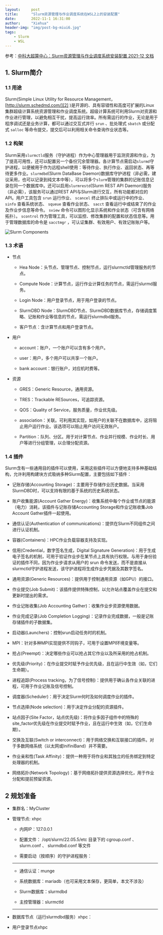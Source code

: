 ```yaml
---
layout:     post
title:      "Slurm资源管理与作业调度系统在WSL2上的安装配置"
date:       2022-11-1 16:31:00
author:     "Xiehua"
header-img: "img/post-bg-miui6.jpg"
tags:
    - Slurm
    - WSL
---
```


参考：[中科大超算中心：Slurm资源管理与作业调度系统安装配置 2021-12 文档][1]

## 1. Slurm简介

### 1.1 用途  

Slurm(Simple Linux Utility for Resource Management， [http://slurm.schedmd.com/][2] )是开源的、具有容错性和高度可扩展的Linux集群超级计算系统资源管理和作业调度系统。超级计算系统可利用Slurm对资源和作业进行管理，以避免相互干扰，提高运行效率。所有需运行的作业，无论是用于程序调试还是业务计算，都可以通过交互式并行 `srun` 、批处理式 `sbatch` 或分配式 `salloc` 等命令提交，提交后可以利用相关命令查询作业状态等。

### 1.2 构架
Slurm采用`slurmctld`服务（守护进程）作为中心管理器用于监测资源和作业，为了提高可用性，还可以配置另一个备份冗余管理器。各计算节点需启动`slurmd`守护进程，以便被用于作为远程shell使用：等待作业、执行作业、返回状态、再等待更多作业。`slurmdbd`(Slurm DataBase Daemon)数据库守护进程（非必需，建议采用，也可以记录到纯文本中等），可以将多个`slurm`管理的集群的记账信息记录在同一个数据库中。还可以启用`slurmrestd`(Slurm REST API Daemon)服务（非必需），该服务可以通过REST API与Slurm进行交互，所有功能都对应的API。用户工具包含 `srun` 运行作业、 `scancel` 终止排队中或运行中的作业、 `sinfo` 查看系统状态、 `squeue` 查看作业状态、 `sacct` 查看运行中或结束了的作业及作业步信息等命令。 `sview` 命令可以图形化显示系统和作业状态（可含有网络拓扑）。 `scontrol` 作为管理工具，可以监控、修改集群的配置和状态信息等。用于管理数据库的命令是 `sacctmgr` ，可认证集群、有效用户、有效记账账户等。

![Slurm Components][3]

### 1.3 术语  

- 节点  

  - Hea Node：头节点、管理节点、控制节点，运行slurmctld管理服务的节点。
  - Compute Node：计算节点，运行作业计算任务的节点，需运行slurmd服务。
  - Login Node：用户登录节点，用于用户登录的节点。

  - SlurmDBD Node：SlurmDBD节点、SlurmDBD数据库节点，存储调度策略、记账和作业等信息的节点，需运行slurmdbd服务。

  - 客户节点：含计算节点和用户登录节点。

- 用户
  - account：账户，一个账户可以含有多个用户。

  - user：用户，多个用户可以共享一个账户。

  - bank account：银行账户，对应机时费等。

- 资源
  - GRES：Generic Resource，通用资源。

  - TRES：Trackable RESources，可追踪资源。

  - QOS：Quality of Service，服务质量，作业优先级。

  - association：关联。可利用其实现，如用户的关联不在数据库中，这将阻止用户运行作业。该选项可以阻止用户访问无效账户。

  - Partition：队列、分区。用于对计算节点、作业并行规模、作业时长、用户等进行分组管理，以合理分配资源。

### 1.4 插件
Slurm含有一些通用目的插件可以使用，采用这些插件可以方便地支持多种基础结构，允许利用构建块方式吸纳多种Slurm配置，主要包括如下插件：

- 记账存储(Accounting Storage)：主要用于存储作业历史数据。当采用SlurmDBD时，可以支持有限的基于系统的历史系统状态。  
    
- 账户收集能源(Account Gather Energy)：收集系统中每个作业或节点的能源（电力）消耗，该插件与记账存储Accounting Storage和作业记账收集Job Account Gather插件一起使用。

- 通信认证(Authentication of communications)：提供在Slurm不同组件之间进行认证机制。

- 容器(Containers)：HPC作业负载容器支持及实现。

- 信用(Credential，数字签名生成，Digital Signature Generation)：用于生成电子签名的机制，可用于验证作业步在某节点上具有执行权限。与用于身份验证的插件不同，因为作业步请求从用户的 srun 命令发送，而不是直接从slurmctld守护进程发送，该守护进程将生成作业步凭据及其数字签名。

- 通用资源(Generic Resources)：提供用于控制通用资源（如GPU）的接口。

- 作业提交(Job Submit)：该插件提供特殊控制，以允许站点覆盖作业在提交和更新时提出的需求。

- 作业记账收集(Job Accounting Gather)：收集作业步资源使用数据。

- 作业完成记录(Job Completion Logging)：记录作业完成数据，一般是记账存储插件的子数据集。

- 启动器(Launchers)：控制srun启动任务时的机制。

- MPI：针对多种MPI实现提供不同钩子，可用于设置MPI环境变量等。

- 抢占(Preempt)：决定哪些作业可以抢占其它作业以及所采用的抢占机制。

- 优先级(Priority)：在作业提交时赋予作业优先级，且在运行中生效（如，它们生命期）。

- 进程追踪(Process tracking，为了信号控制)：提供用于确认各作业关联的进程，可用于作业记账及信号控制。

- 调度器(Scheduler)：用于决定Slurm何时及如何调度作业的插件。

- 节点选择(Node selection)：用于决定作业分配的资源插件。

- 站点因子(Site Factor，站点优先级)：将作业多因子组件中的特殊的site_factor优先级在作业提交时赋予作业，且在运行中生效（如，它们生命期）。

- 交换及互联(Switch or interconnect)：用于网络交换和互联接口的插件。对于多数网络系统（以太网或InifiniBand）并不需要。

- 作业亲和性(Task Affinity)：提供一种用于将作业和其独立的任务绑定到特定处理器的机制。

- 网络拓扑(Network Topology)：基于网络拓扑提供资源选择优化，用于作业分配和提前预留资源。

## 2 规划准备  

- 集群名：MyCluster

- 管理节点: xhpc

  - 内网IP：127.0.0.1  

  - 配置文件： /opt/slurm/22.05.5/etc 目录下的 cgroup.conf 、 slurm.conf 、 slurmdbd.conf 等文件  

  - 需要启动（按顺序）的守护进程服务：  
  ---
  - 通信认证：munge

  - 系统数据库：mariadb（也可采用文本保存，更简单，本文不涉及）

  - Slurm数据库：slurmdbd

  - 主控管理器：slurmctld  
  
  ---  


- 数据库节点（运行slurmdbd服务）xhpc：
- 用户登录节点xhpc

[1]:http://hmli.ustc.edu.cn/doc/linux/slurm-install/slurm-install.html
[2]:http://slurm.schedmd.com/
[3]:https://xh125.github.io/images/Slurm/arch.gif
